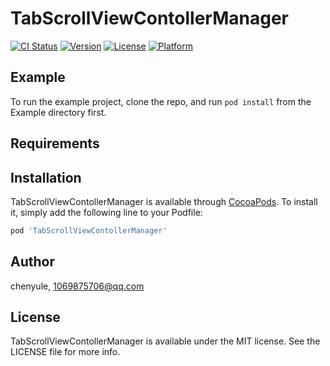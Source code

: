 # TabScrollViewContollerManager

[![CI Status](https://img.shields.io/travis/chenyule/TabScrollViewContollerManager.svg?style=flat)](https://travis-ci.org/chenyule/TabScrollViewContollerManager)
[![Version](https://img.shields.io/cocoapods/v/TabScrollViewContollerManager.svg?style=flat)](https://cocoapods.org/pods/TabScrollViewContollerManager)
[![License](https://img.shields.io/cocoapods/l/TabScrollViewContollerManager.svg?style=flat)](https://cocoapods.org/pods/TabScrollViewContollerManager)
[![Platform](https://img.shields.io/cocoapods/p/TabScrollViewContollerManager.svg?style=flat)](https://cocoapods.org/pods/TabScrollViewContollerManager)

## Example

To run the example project, clone the repo, and run `pod install` from the Example directory first.

## Requirements

## Installation

TabScrollViewContollerManager is available through [CocoaPods](https://cocoapods.org). To install
it, simply add the following line to your Podfile:

```ruby
pod 'TabScrollViewContollerManager'
```

## Author

chenyule, 1069875706@qq.com

## License

TabScrollViewContollerManager is available under the MIT license. See the LICENSE file for more info.
